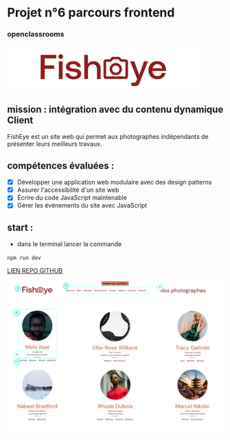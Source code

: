 # Projet n°6 parcours frontend

### openclassrooms

![Logo](./assets/logo.png)

## mission : intégration avec du contenu dynamique Client

FishEye est un site web qui permet aux photographes indépendants de présenter leurs meilleurs travaux.

## compétences évaluées :

- [x] Développer une application web modulaire avec des design patterns
- [x] Assurer l'accessibilité d'un site web
- [x] Écrire du code JavaScript maintenable
- [x] Gérer les événements du site avec JavaScript

## start :

- dans le terminal lancer la commande

`npm run dev`

[LIEN REPO GITHUB](https://github.com/git504/Git504_01102021_FishEye)

![Logo](./assets/teaser.png)
